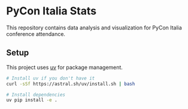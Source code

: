 # PyCon Italia Stats

This repository contains data analysis and visualization for PyCon Italia conference attendance.

## Setup

This project uses [uv](https://github.com/astral-sh/uv) for package management.

```bash
# Install uv if you don't have it
curl -sSf https://astral.sh/uv/install.sh | bash

# Install dependencies
uv pip install -e .
```
